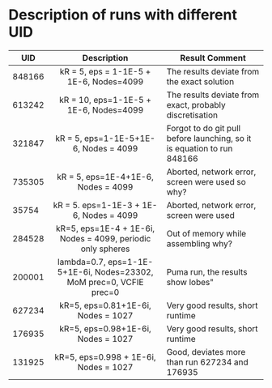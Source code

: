 # Description of runs with different UID

UID    | Description                   | Result Comment                                                  |
-------|:-----------------------------:|-----------------------------------------------------------------|
848166 | kR = 5, eps = 1-1E-5 + 1E-6, Nodes=4099   | The results deviate from the exact solution         |
613242 | kR = 10, eps=1-1E-5 + 1E-6, Nodes=4099    | The results deviate from exact, probably discretisation |
321847 | kR = 5, eps=1-1E-5+1E-6, Nodes = 4099     | Forgot to do git pull before launching, so it is equation to run 848166 |
735305 | kR = 5, eps=1E-4+1E-6, Nodes = 4099 | Aborted, network error, screen were used so why? |
35754  | kR = 5. eps=1-1E-3 + 1E-6, Nodes = 4099 | Aborted, network error, screen were used  |
284528 | kR=5, eps=1E-4 + 1E-6i, Nodes = 4099, periodic only spheres | Out of memory while assembling why? |
200001 | lambda=0.7, eps=1-1E-5+1E-6i, Nodes=23302, MoM prec=0, VCFIE prec=0 | Puma run, the results show lobes" |
627234 | kR=5, eps=0.81+1E-6i, Nodes = 1027 | Very good results, short runtime |
176935 | kR=5, eps=0.98+1E-6i, Nodes = 1027 | Very good results, short runtime |
131925 | kR=5, eps=0.998 + 1E-6i, Nodes = 1027  | Good, deviates more than run 627234 and 176935 |
